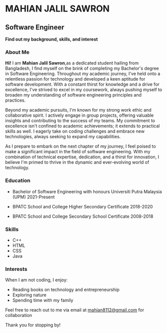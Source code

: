 # **MAHIAN JALIL SAWRON**

## **Software Engineer**  

**Find out my background, skills, and interest**

### **About Me**

**Hi!** I am **Mahian Jalil Sawron**,as a dedicated student hailing from Bangladesh, I find myself on the brink of completing my Bachelor's degree in Software Engineering. Throughout my academic journey, I've held onto a relentless passion for technology and developed a keen aptitude for software development. With a constant thirst for knowledge and a drive for excellence, I've strived to excel in my coursework, always pushing myself to broaden my understanding of software engineering principles and practices.

Beyond my academic pursuits, I'm known for my strong work ethic and collaborative spirit. I actively engage in group projects, offering valuable insights and contributing to the success of my teams. My commitment to excellence isn't confined to academic achievements; it extends to practical skills as well. I eagerly take on coding challenges and embrace new technologies, always seeking to expand my capabilities.

As I prepare to embark on the next chapter of my journey, I feel poised to make a significant impact in the field of software engineering. With my combination of technical expertise, dedication, and a thirst for innovation, I believe I'm primed to thrive in the dynamic and ever-evolving world of technology.

### **Education**

- Bachelor of Software Engineering with honours
    Universiti Putra Malaysia (UPM)
    2021-Present

- BPATC School and College
    Higher Secondary Certificate
    2018-2020

- BPATC School and College
    Secondary School Certificate
    2008-2018
  
### Skills

- C++
- HTML
- CSS
- Java

### Interests

When I am not coding, I enjoy:

- Reading books on technology and entrepreneurship
- Exploring nature
- Spending time with my family

Feel free to reach out to me via email at mahian8112@gmail.com for collaboration

Thank you for stopping by!
